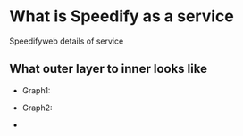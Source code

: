 # What is Speedify as a service

Speedifyweb details of service

## What outer layer to inner looks like

- Graph1: 
- Graph2:

- 
